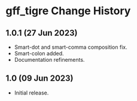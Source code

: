 gff_tigre Change History
========================

1.0.1 (27 Jun 2023)
-------------------
* Smart-dot and smart-comma composition fix.
* Smart-colon added.
* Documentation refinements.

1.0 (09 Jun 2023)
-----------------
* Initial release.
